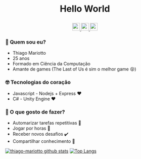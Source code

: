 # <p align=center>Hello World</p>
<p align=center>
  <a href="https://github.com/thiago-mariotto" target="_blank">
    <img src="https://cdn.iconscout.com/icon/free/png-256/github-108-438008.png" width="24px" height="24px">
  </a> 
  <a href="https://www.instagram.com/thiiagomariotto/" target="_blank">
    <img src="https://cdn.icon-icons.com/icons2/1211/PNG/512/1491579602-yumminkysocialmedia36_83067.png" width="24px" height="24px">
  </a> 
  <a href="https://www.linkedin.com/in/thiagomariotto/" target="_blank">
    <img src="https://i.ibb.co/Kx2GSrT/linkedin.png" width="24px" height="24px">
  </a> 
</p>

### 🔭 Quem sou eu?
  - Thiago Mariotto
  - 25 anos
  - Formado em Ciência da Computação
  - Amante de games (The Last of Us é sim o melhor game 😝)

### 🤓 Tecnologias do coração
  - Javascript - Nodejs + Express ❤️
  - C# - Unity Engine ❤️
 
### 🤔 O que gosto de fazer?
  - Automarizar tarefas repetitivas 🔁
  - Jogar por horas 🔌
  - Receber novos desafios ✔️
  - Compartilhar conhecimento 🧮

[![thiago-mariotto github stats](https://github-readme-stats.vercel.app/api?username=thiago-mariotto&count_private=true&hide=issues&show_icons=true&title_color=007ec6&icon_color=007ec6&line_height=24)](https://github.com/leomaurodesenv)
[![Top Langs](https://github-readme-stats.vercel.app/api/top-langs/?username=thiago-mariotto&layout=compact&langs_count=6&hide=php&title_color=007ec6&icon_color=007ec6)](https://profile.codersrank.io/user/leomaurodesenv/)


